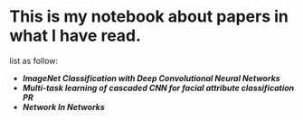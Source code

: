 
# This is my notebook about papers in what I have read.
list as follow:
* **_ImageNet Classification with Deep Convolutional Neural Networks_**
* **_Multi-task learning of cascaded CNN for facial attribute classification PR_**
* **_Network In Networks_**
